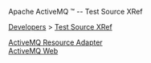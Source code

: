 Apache ActiveMQ ™ -- Test Source XRef 

[Developers](developers.md) > [Test Source XRef](Developers/test-Developers/source-xref.md)


[ActiveMQ Resource Adapter](http://activemq.codehaus.org/maven/activemq-ra/xref-test/)  
[ActiveMQ Web](http://activemq.codehaus.org/maven/activemq-web/xref-test/)


